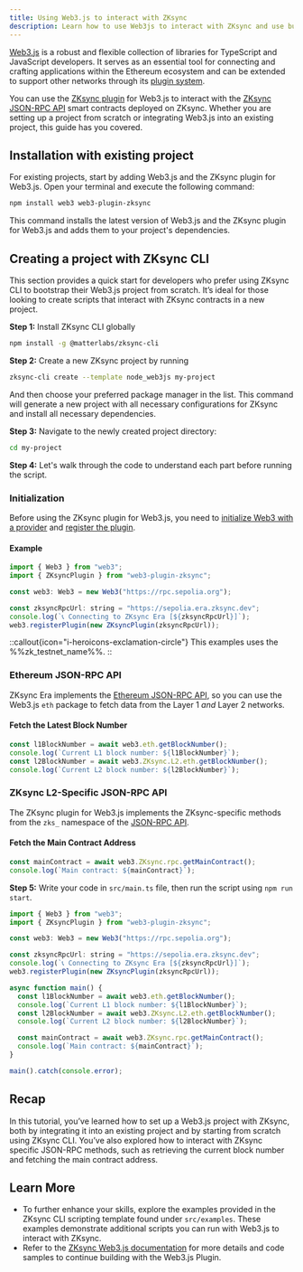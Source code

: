 ```yaml
---
title: Using Web3.js to interact with ZKsync
description: Learn how to use Web3js to interact with ZKsync and use built-in functions for ZKsync-specific JSON RPC methods.
---
```


[Web3.js](https://web3js.org/) is a robust and flexible collection of libraries for TypeScript and JavaScript developers.
It serves as an essential tool for connecting and crafting applications within the Ethereum ecosystem
and can be extended to support other networks through its [plugin system](https://docs.web3js.org/guides/web3_plugin_guide/).

You can use the [ZKsync plugin](https://github.com/web3/web3-plugin-zksync) for Web3.js
to interact with the [ZKsync JSON-RPC API](https://docs.zksync.io/build/api.html) smart contracts deployed
on ZKsync. Whether you are setting up a project from scratch or integrating Web3.js into an existing project,
this guide has you covered.

## Installation with existing project

For existing projects, start by adding Web3.js and the ZKsync plugin for Web3.js.
Open your terminal and execute the following command:

```bash
npm install web3 web3-plugin-zksync
```

This command installs the latest version of Web3.js and the ZKsync plugin for Web3.js and adds them to your project's dependencies.

## Creating a project with ZKsync CLI

This section provides a quick start for developers who prefer using ZKsync CLI to bootstrap their Web3.js
project from scratch. It’s ideal for those looking to create scripts that interact with ZKsync contracts in a new project.

**Step 1:** Install ZKsync CLI globally

```bash
npm install -g @matterlabs/zksync-cli
```

**Step 2:** Create a new ZKsync project by running

```bash
zksync-cli create --template node_web3js my-project
```

And then choose your preferred package manager in the list. This command will generate a new project with all
necessary configurations for ZKsync and install all necessary dependencies.

**Step 3:** Navigate to the newly created project directory:

```bash
cd my-project
```

**Step 4:** Let's walk through the code to understand each part before running the script.

### Initialization

Before using the ZKsync plugin for Web3.js, you need to [initialize Web3 with a provider](https://docs.web3js.org/guides/getting_started/quickstart#initialize-web3-with-a-provider)
and [register the plugin](https://docs.web3js.org/guides/web3_plugin_guide/plugin_users#registering-the-plugin).

#### Example

```javascript
import { Web3 } from "web3";
import { ZKsyncPlugin } from "web3-plugin-zksync";

const web3: Web3 = new Web3("https://rpc.sepolia.org");

const zksyncRpcUrl: string = "https://sepolia.era.zksync.dev";
console.log(`📞 Connecting to ZKsync Era [${zksyncRpcUrl}]`);
web3.registerPlugin(new ZKsyncPlugin(zksyncRpcUrl));
```

::callout{icon="i-heroicons-exclamation-circle"}
This examples uses the %%zk_testnet_name%%.
::

### Ethereum JSON-RPC API

ZKsync Era implements the [Ethereum JSON-RPC API](https://docs.zksync.io/build/api-reference/ethereum-rpc),
so you can use the Web3.js `eth` package to fetch data from the Layer 1 _and_ Layer 2 networks.

#### Fetch the Latest Block Number

```javascript
const l1BlockNumber = await web3.eth.getBlockNumber();
console.log(`Current L1 block number: ${l1BlockNumber}`);
const l2BlockNumber = await web3.ZKsync.L2.eth.getBlockNumber();
console.log(`Current L2 block number: ${l2BlockNumber}`);
```

### ZKsync L2-Specific JSON-RPC API

The ZKsync plugin for Web3.js implements the ZKsync-specific methods
from the `zks_` namespace of the [JSON-RPC API](https://docs.zksync.io/build/api.html#zksync-era-json-rpc-methods).

#### Fetch the Main Contract Address

<!-- /*spellchecker: disable*/ -->
```javascript
const mainContract = await web3.ZKsync.rpc.getMainContract();
console.log(`Main contract: ${mainContract}`);
```
<!-- /*spellchecker: enable*/ -->

**Step 5:** Write your code in `src/main.ts` file, then run the script using `npm run start`.

```javascript
import { Web3 } from "web3";
import { ZKsyncPlugin } from "web3-plugin-zksync";

const web3: Web3 = new Web3("https://rpc.sepolia.org");

const zksyncRpcUrl: string = "https://sepolia.era.zksync.dev";
console.log(`📞 Connecting to ZKsync Era [${zksyncRpcUrl}]`);
web3.registerPlugin(new ZKsyncPlugin(zksyncRpcUrl));

async function main() {
  const l1BlockNumber = await web3.eth.getBlockNumber();
  console.log(`Current L1 block number: ${l1BlockNumber}`);
  const l2BlockNumber = await web3.ZKsync.L2.eth.getBlockNumber();
  console.log(`Current L2 block number: ${l2BlockNumber}`);

  const mainContract = await web3.ZKsync.rpc.getMainContract();
  console.log(`Main contract: ${mainContract}`);
}

main().catch(console.error);
```

## Recap
In this tutorial, you’ve learned how to set up a Web3.js project with ZKsync, both by integrating it into an
existing project and by starting from scratch using ZKsync CLI. You’ve also explored how to interact with
ZKsync specific JSON-RPC methods, such as retrieving the current block number and fetching the main contract
address.

## Learn More

- To further enhance your skills, explore the examples provided in the ZKsync CLI scripting template found under `src/examples`.
These examples demonstrate additional scripts you can run with Web3.js to interact with ZKsync.
- Refer to the [ZKsync Web3.js documentation](https://sdk.zksync.io/js/web3js) for more details and
code samples to continue building with the Web3.js Plugin.
